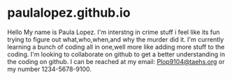 # paulalopez.github.io

Hello My name is Paula Lopez. 
I'm interstng in crime stuff i feel like its fun trying to figure out what,who,when,and why the murder did it. 
I'm currently learning a bunch of coding all in one,well more like adding more stuff to the coding. I'm looking to collaborate on github to get a better understanding in the coding on github. 
I can be reached at my email: Plop9104@taehs.org or my number 1234-5678-9100.
